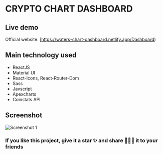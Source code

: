 # CRYPTO CHART DASHBOARD

## Live demo

Official website: [https://waters-chart-dashboard.netlify.app/Dashboard)

## Main technology used

- ReactJS
- Material UI
- React-Icons, React-Router-Dom
- Sass
- Javscript
- Apexcharts
- Coinstats API


## Screenshot

![Screenshot 1](https://res.cloudinary.com/dzutmmwkf/image/upload/v1683300837/My%20Portfolio/Chart-Dashboard_wrj0gc.webp)


###  If you like this project, give it a star ✨ and share 👨🏻‍💻 it to your friends 
